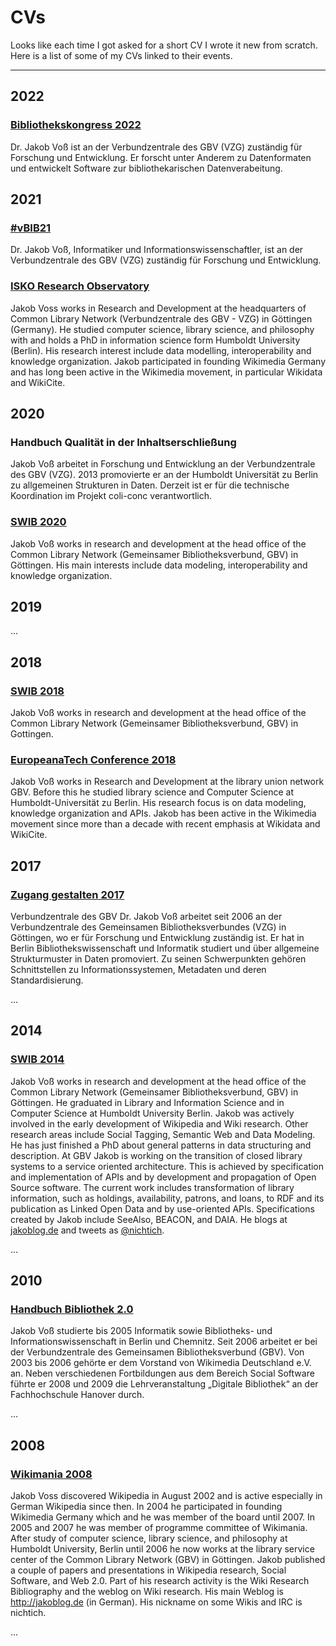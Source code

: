 # CVs

Looks like each time I got asked for a short CV I wrote it new from scratch. Here is a list of some of my CVs linked to their events.

---
## 2022

### [Bibliothekskongress 2022](https://bid2022.abstractserver.com/program/#/details/presentations/28)

Dr. Jakob Voß ist an der Verbundzentrale des GBV (VZG) zuständig für Forschung und Entwicklung. Er forscht unter Anderem zu Datenformaten und entwickelt Software zur bibliothekarischen Datenverabeitung.

## 2021

### [#vBIB21](https://www.vbib.net/vbib21-programm/)

Dr. Jakob Voß, Informatiker und Informationswissenschaftler, ist an der Verbundzentrale des GBV (VZG) zuständig für Forschung und Entwicklung.

### [ISKO Research Observatory](https://www.iskouk.org/page-18230)

Jakob Voss works in Research and Development at the headquarters of Common Library Network (Verbundzentrale des GBV - VZG) in Göttingen (Germany). He studied computer science, library science, and philosophy with and holds a PhD in information science form Humboldt University (Berlin). His research interest include data modelling, interoperability and knowledge organization. Jakob participated in founding Wikimedia Germany and has long been active in the Wikimedia movement, in particular Wikidata and WikiCite.

## 2020

### Handbuch Qualität in der Inhaltserschließung

Jakob Voß arbeitet in Forschung und Entwicklung an der Verbundzentrale des GBV (VZG). 2013 promovierte er an der Humboldt Universität zu Berlin zu allgemeinen Strukturen in Daten. Derzeit ist er für die technische Koordination im Projekt coli-conc verantwortlich.

### [SWIB 2020](http://swib.org/swib20/speakers.html)

Jakob Voß works in research and development at the head office of the Common Library Network (Gemeinsamer Bibliotheksverbund, GBV) in Göttingen. His main interests include data modeling, interoperability and knowledge organization.


## 2019

...

## 2018

### [SWIB 2018](http://swib.org/swib18/speakers.html)

Jakob Voß works in research and development at the head office of the Common Library Network (Gemeinsamer Bibliotheksverbund, GBV) in Gottingen.

### [EuropeanaTech Conference 2018](https://pro.europeana.eu/person/jakob-voss)

Jakob Voß works in Research and Development at the library union network GBV. Before this he studied library science and Computer Science at Humboldt-Universität zu Berlin. His research focus is on data modeling, knowledge organization and APIs. Jakob has been active in the Wikimedia movement since more than a decade with recent emphasis at Wikidata and WikiCite.


## 2017

### [Zugang gestalten 2017](https://zugang-gestalten.org/biografie-dr-jakob-voss/)

Verbundzentrale des GBV Dr. Jakob Voß arbeitet seit 2006 an der Verbundzentrale des Gemeinsamen Bibliotheksverbundes (VZG) in Göttingen, wo er für Forschung und Entwicklung zuständig ist. Er hat in Berlin Bibliothekswissenschaft und Informatik studiert und über allgemeine Strukturmuster in Daten promoviert. Zu seinen Schwerpunkten gehören Schnittstellen zu Informationssystemen, Metadaten und deren Standardisierung.

...

## 2014

### [SWIB 2014](http://swib.org/swib14/speakers.php)

Jakob Voß works in research and development at the head office of the Common Library Network (Gemeinsamer Bibliotheksverbund, GBV) in Göttingen. He graduated in Library and Information Science and in Computer Science at Humboldt University Berlin. Jakob was actively involved in the early development of Wikipedia and Wiki research. Other research areas include Social Tagging, Semantic Web and Data Modeling. He has just finished a PhD about general patterns in data structuring and description. At GBV Jakob is working on the transition of closed library systems to a service oriented architecture. This is achieved by specification and implementation of APIs and by development and propagation of Open Source software. The current work includes transformation of library information, such as holdings, availability, patrons, and loans, to RDF and its publication as Linked Open Data and by use-oriented APIs. Specifications created by Jakob include SeeAlso, BEACON, and DAIA. He blogs at [jakoblog.de](https://jakoblog.de) and tweets as [@nichtich](http://twitter.com/nichtich).

...

## 2010

### [Handbuch Bibliothek 2.0](https://www.degruyter.com/view/title/36910)

Jakob Voß studierte bis 2005 Informatik sowie Bibliotheks- und Informationswissenschaft  in  Berlin  und  Chemnitz.  Seit  2006  arbeitet  er  bei  der  Verbundzentrale  des Gemeinsamen Bibliotheksverbund (GBV). Von 2003 bis 2006 gehörte er dem Vorstand  von  Wikimedia  Deutschland  e.V.  an.  Neben  verschiedenen  Fortbildungen aus dem Bereich Social Software führte er 2008 und 2009 die Lehrveranstaltung „Digitale Bibliothek“ an der Fachhochschule Hanover durch.

...

## 2008

### [Wikimania 2008](http://webcast.bibalex.org/Webcast/Speaker/Details.aspx?ID=163)

Jakob Voss discovered Wikipedia in August 2002 and is active especially in German Wikipedia since then. In 2004 he participated in founding Wikimedia Germany which and he was member of the board until 2007. In 2005 and 2007 he was member of programme committee of Wikimania. After study of computer science, library science, and philosophy at Humboldt University, Berlin until 2006 he now works at the library service center of the Common Library Network (GBV) in Göttingen. Jakob published a couple of papers and presentations in Wikipedia research, Social Software, and Web 2.0. Part of his research activity is the Wiki Research Bibliography and the weblog on Wiki research. His main Weblog is http://jakoblog.de (in German). His nickname on some Wikis and IRC is nichtich.

...
